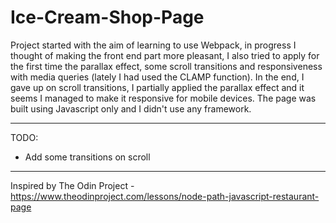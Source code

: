 # Ice-Cream-Shop-Page

Project started with the aim of learning to use Webpack, in progress I thought of making the front end part more pleasant, I also tried to apply for the first time the parallax effect, some scroll transitions and responsiveness with media queries (lately I had used the CLAMP function). In the end, I gave up on scroll transitions, I partially applied the parallax effect and it seems I managed to make it responsive for mobile devices. The page was built using Javascript only and I didn't use any framework. 

----
TODO:
- Add some transitions on scroll
----
Inspired by The Odin Project - https://www.theodinproject.com/lessons/node-path-javascript-restaurant-page